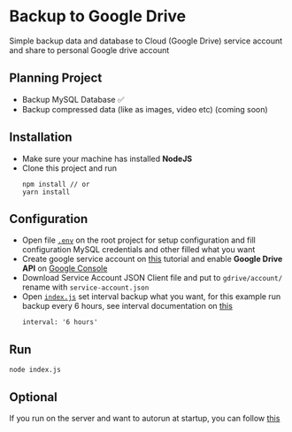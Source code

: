 
# Backup to Google Drive
Simple backup data and database to Cloud (Google Drive) service account and share to personal Google drive account

## **Planning Project**
- Backup MySQL Database ✅
- Backup compressed data (like as images, video etc) (coming soon)

## **Installation**
- Make sure your machine has installed **NodeJS**
- Clone this project and run
    ```
    npm install // or
    yarn install
    ```

## **Configuration**
- Open file [`.env`](https://github.com/luthfipun/backup-google-drive/blob/main/.env) on the root project for setup configuration and fill configuration MySQL credentials and other filled what you want
- Create google service account on [this](https://support.google.com/a/answer/7378726?hl=en) tutorial and enable **Google Drive API** on [Google Console](https://console.developers.google.com/apis/api/drive/overview)
- Download Service Account JSON Client file and put to `gdrive/account/` rename with `service-account.json`
- Open [`index.js`](https://github.com/luthfipun/backup-google-drive/blob/main/index.js) set interval backup what you want, for this example run backup every 6 hours, see interval documentation on [this](https://github.com/agenda/human-interval)
    ```
    interval: '6 hours'
    ```

## **Run**
```
node index.js
```

## **Optional**
If you run on the server and want to autorun at startup, you can follow [this](https://gist.github.com/renatoargh/f84d1c3884d6c59a3a1b)
